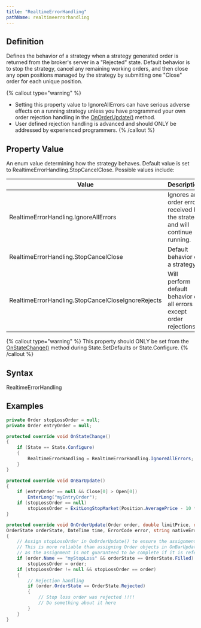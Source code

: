 ```yaml
---
title: "RealtimeErrorHandling"
pathName: realtimeerrorhandling
---
```


## Definition

Defines the behavior of a strategy when a strategy generated order is returned from the broker's server in a "Rejected" state. Default behavior is to stop the strategy, cancel any remaining working orders, and then close any open positions managed by the strategy by submitting one "Close" order for each unique position.

{% callout type="warning" %}

- Setting this property value to IgnoreAllErrors can have serious adverse effects on a running strategy unless you have programmed your own order rejection handling in the [OnOrderUpdate()](onorderupdate) method.
- User defined rejection handling is advanced and should ONLY be addressed by experienced programmers.
{% /callout %}

## Property Value

An enum value determining how the strategy behaves. Default value is set to RealtimeErrorHandling.StopCancelClose. Possible values include:

| Value | Description |
| --- | --- |
| RealtimeErrorHandling.IgnoreAllErrors | Ignores any order errors received by the strategy and will continue running. |
| RealtimeErrorHandling.StopCancelClose | Default behavior of a strategy. |
| RealtimeErrorHandling.StopCancelCloseIgnoreRejects | Will perform default behavior on all errors except order rejections. |

{% callout type="warning" %}
This property should ONLY be set from the [OnStateChange()](onstatechange) method during State.SetDefaults or State.Configure.
{% /callout %}

## Syntax

RealtimeErrorHandling

## Examples

```csharp
private Order stopLossOrder = null;
private Order entryOrder = null;

protected override void OnStateChange()
{
    if (State == State.Configure)
    {
        RealtimeErrorHandling = RealtimeErrorHandling.IgnoreAllErrors;
    }
}

protected override void OnBarUpdate()
{
    if (entryOrder == null && Close[0] > Open[0])
        EnterLong("myEntryOrder");
    if (stopLossOrder == null)
        stopLossOrder = ExitLongStopMarket(Position.AveragePrice - 10 * TickSize, "myStopLoss", "myEntryOrder");
}

protected override void OnOrderUpdate(Order order, double limitPrice, double stopPrice, int quantity, int filled, double averageFillPrice,
OrderState orderState, DateTime time, ErrorCode error, string nativeError)
{
    // Assign stopLossOrder in OnOrderUpdate() to ensure the assignment occurs when expected.
    // This is more reliable than assigning Order objects in OnBarUpdate,
    // as the assignment is not guaranteed to be complete if it is referenced immediately after submitting
    if (order.Name == "myStopLoss" && orderState == OrderState.Filled)
        stopLossOrder = order;
    if (stopLossOrder != null && stopLossOrder == order)
    {
        // Rejection handling
        if (order.OrderState == OrderState.Rejected)
        {
            // Stop loss order was rejected !!!!
            // Do something about it here
        }
    }
}
```
